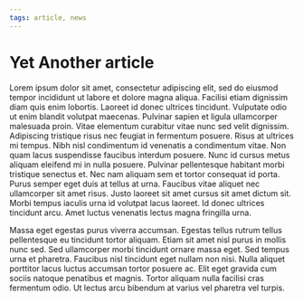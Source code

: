 ```yaml
---
tags: article, news
---
```

# Yet Another article
Lorem ipsum dolor sit amet, consectetur adipiscing elit, sed do eiusmod tempor incididunt ut labore et dolore magna aliqua. Facilisi etiam dignissim diam quis enim lobortis. Laoreet id donec ultrices tincidunt. Vulputate odio ut enim blandit volutpat maecenas. Pulvinar sapien et ligula ullamcorper malesuada proin. Vitae elementum curabitur vitae nunc sed velit dignissim. Adipiscing tristique risus nec feugiat in fermentum posuere. Risus at ultrices mi tempus. Nibh nisl condimentum id venenatis a condimentum vitae. Non quam lacus suspendisse faucibus interdum posuere. Nunc id cursus metus aliquam eleifend mi in nulla posuere. Pulvinar pellentesque habitant morbi tristique senectus et. Nec nam aliquam sem et tortor consequat id porta. Purus semper eget duis at tellus at urna. Faucibus vitae aliquet nec ullamcorper sit amet risus. Justo laoreet sit amet cursus sit amet dictum sit. Morbi tempus iaculis urna id volutpat lacus laoreet. Id donec ultrices tincidunt arcu. Amet luctus venenatis lectus magna fringilla urna.

Massa eget egestas purus viverra accumsan. Egestas tellus rutrum tellus pellentesque eu tincidunt tortor aliquam. Etiam sit amet nisl purus in mollis nunc sed. Sed ullamcorper morbi tincidunt ornare massa eget. Sed tempus urna et pharetra. Faucibus nisl tincidunt eget nullam non nisi. Nulla aliquet porttitor lacus luctus accumsan tortor posuere ac. Elit eget gravida cum sociis natoque penatibus et magnis. Tortor aliquam nulla facilisi cras fermentum odio. Ut lectus arcu bibendum at varius vel pharetra vel turpis.
